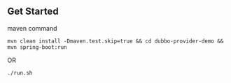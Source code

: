 ## Get Started
maven command
```
mvn clean install -Dmaven.test.skip=true && cd dubbo-provider-demo && mvn spring-boot:run

```

OR

```
./run.sh
```